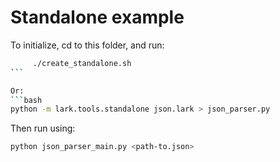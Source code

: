 # Standalone example

To initialize, cd to this folder, and run:


````bash
	 ./create_standalone.sh
```

Or:
```bash
python -m lark.tools.standalone json.lark > json_parser.py
````

Then run using:

```bash
python json_parser_main.py <path-to.json>
```

